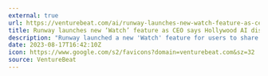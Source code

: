 ```yaml
---
external: true
url: https://venturebeat.com/ai/runway-launches-new-watch-feature-as-ceo-says-hollywood-ai-discourse-needs-to-be-more-nuanced/
title: Runway launches new ‘Watch’ feature as CEO says Hollywood AI discourse ‘needs to be more nuanced’ 
description: "Runway launched a new 'Watch' feature for users to share AI-generated videos as CEO Cristóbal Valenzuela weighed in on Hollywood AI discourse."
date: 2023-08-17T16:42:10Z
icon: https://www.google.com/s2/favicons?domain=venturebeat.com&sz=32
source: VentureBeat
---
```

